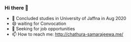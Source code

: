 ### Hi there 👋
- 🔭 Concluded studies in University of Jaffna in Aug 2020
- 😄 waiting for Convocation
- 🌱 Seeking for job opportunities
- 📫 How to reach me: http://chathura-samarajeewa.me/

<!--
**ChathuraSam/ChathuraSam** is a ✨ _special_ ✨ repository because its `README.md` (this file) appears on your GitHub profile.

Here are some ideas to get you started:


- 🌱 I’m currently learning ...
- 👯 I’m looking to collaborate on ...
- 🤔 I’m looking for help with ...
- 💬 Ask me about ...
- 📫 How to reach me: ...
- 😄 Pronouns: ...
- ⚡ Fun fact: ...
-->
